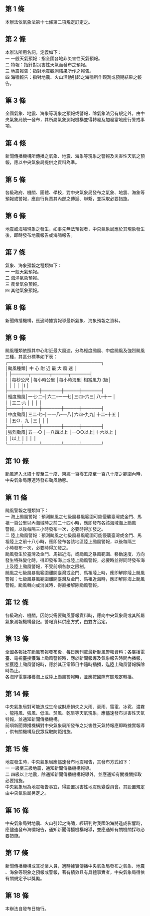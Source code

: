 第 1 條
-------
本辦法依氣象法第十七條第二項規定訂定之。

第 2 條
-------
本辦法所用名詞，定義如下：  
一  一般天氣預報：指全國各地非災害性天氣預報。  
二  特報：指針對災害性天氣而發布之預報。  
三  地震報告：指對地震觀測結果所作之報告。  
四  海嘯報告：指對地震、火山活動引起之海嘯所作觀測或預期結果之報  
    告。

第 3 條
-------
全國氣象、地震、海象等現象之預報或警報，除氣象法另有規定外，由中  
央氣象局統一發布，其所屬氣象測報機構並得轉發及加發當地應行警戒事  
項。

第 4 條
-------
新聞傳播機構所傳播之氣象、地震、海象等現象之警報及災害性天氣之預  
報，應以中央氣象局提供之資料為準。

第 5 條
-------
各級政府、機關、團體、學校，對中央氣象局發布之氣象、地震、海象等  
預報或警報，應自行負責其內部之傳遞、聯繫，並採取必要措施。

第 6 條
-------
地震或海嘯現象之發生，如事先無法預報者，中央氣象局應於其現象發生  
後，即時發布地震報告或海嘯報告。

第 7 條
-------
氣象、海象預報之種類如下：  
一  一般天氣預報。  
二  海洋氣象預報。  
三  農業氣象預報。  
四  其他氣象預報。

第 8 條
-------
新聞傳播機構，應適時據實報導最新氣象、海象預報之資料。

第 9 條
-------
颱風種類依照其中心附近最大風速，分為輕度颱風、中度颱風及強烈颱風  
三種，其區分標準如下表：  
┌────┬─────────────────────────┐  
│颱風種類│      中  心  附  近  最  大  風  速              │  
│        ├─────┬──────┬─────┬──────┤  
│        │每秒公尺  │每小時公里  │每小時海里│相當風力 (級│  
│        │          │            │          │)           │  
├────┼─────┼──────┼─────┼──────┤  
│輕度颱風│一七‧二–│六二–一一七│三四–六三│八–十一    │  
│        │三二‧六  │            │          │            │  
├────┼─────┼──────┼─────┼──────┤  
│中度颱風│三二‧七–│一一八–一八│六四–九九│十二–十五  │  
│        │五○．九  │三          │          │            │  
├────┼─────┼──────┼─────┼──────┤  
│強烈颱風│五一‧○  │一八四以上  │一○○以上│十六以上    │  
│        │以上      │            │          │            │  
└────┴─────┴──────┴─────┴──────┘

第 10 條
--------
颱風進入北緯十度至三十度、東經一百零五度至一百八十度之範圍內時，  
中央氣象局應適時發布颱風動態。

第 11 條
--------
颱風警報之種類如下：  
一  海上颱風警報：預測颱風之七級風暴風範圍可能侵襲臺灣或金門、馬  
    祖一百公里以內海域時之前二十四小時，應即發布各該海域海上颱風  
    警報，以後每隔三小時發布一次，必要時得加發之。  
二  陸上颱風警報：預測颱風之七級風暴風範圍可能侵襲臺灣或金門、馬  
    祖陸上之前十八小時，應即發布各該地區陸上颱風警報，以後每隔三  
    小時發布一次，必要時得加發之。  
颱風發生於臺灣及金門、馬祖近海，或颱風之暴風範圍、移動速度、方向  
發生特殊變化時，得即發布海上或陸上颱風警報，必要時並得同時發布海  
上及陸上颱風警報，不受前項各款之限制。  
颱風之七級風暴風範圍離開臺灣或金門、馬祖陸上時，應即解除陸上颱風  
警報；七級風暴風範圍離開臺灣及金門、馬祖近海時，應即解除海上颱風  
警報。颱風轉向或消滅時，得直接解除颱風警報。

第 12 條
--------
各級政府、機關，因防災需要颱風警報資料時，應向中央氣象局或其所屬  
氣象測報機構登記。警報資料供應方式，由雙方洽定。

第 13 條
--------
全國各報社在颱風警報發布後，每日應刊載最新颱風警報資料；各廣播電  
臺、電視臺接獲海上颱風警報時，應於新聞報導及氣象報告時間內播報，  
接獲陸上颱風警報時，應於其正常節目中隨時插播，迄陸上颱風警報解除  
時為止。  
各海岸電臺接獲海上或陸上颱風警報時，並應按國際有關規定轉播。

第 14 條
--------
中央氣象局對可能造成生命或財產損失之大雨、豪雨、雷電、冰雹、濃霧  
、龍捲風、強風、低溫、焚風、乾旱等天氣現象，應儘速發布災害性天氣  
特報，並通知新聞傳播機構。  
前項新聞傳播機構對中央氣象局所發布之災害性天氣特報應即時據實報導  
，供有關機構及民眾採取防範措施。

第 15 條
--------
地震發生時，中央氣象局應儘速發布地震報告，其發布方式如下：  
一  一級至三級地震，通知新聞傳播機構報導。  
二  四級以上地震，除通知新聞傳播機構報導外，並應通知有關機關採取  
    必要措施。  
中央氣象局為地震報告事宜，得設置災害性地震應變委員會。其設置規定  
由中央氣象局另定之。

第 16 條
--------
中央氣象局對地震、火山引起之海嘯，經研判對我國沿海將造成影響時，  
應儘速發布海嘯報告，通知新聞傳播機構報導，並應通知有關機關採取必  
要措施。

第 17 條
--------
新聞傳播機構或其從業人員，適時據實傳播中央氣象局發布之氣象、地震  
、海象等現象之預報或警報，著有績效且有具體事實者，中央氣象局得依  
有關規定予以獎勵。

第 18 條
--------
本辦法自發布日施行。

